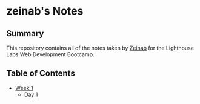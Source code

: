 # zeinab's Notes
## Summary 

This repository contains all of the notes taken by [Zeinab](https://github.com/ZeinabMahdi) for the Lighthouse Labs Web Development Bootcamp.

## Table of Contents
* [Week 1](/Week_1)
    * [Day 1](/Week_1/Day_1)
